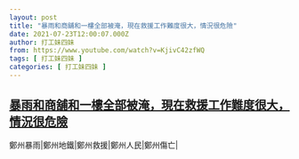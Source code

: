 ```yaml
---
layout: post
title: "暴雨和商舖和一樓全部被淹，現在救援工作難度很大，情況很危險"
date: 2021-07-23T12:00:07.000Z
author: 打工妹四妹
from: https://www.youtube.com/watch?v=KjivC42zfWQ
tags: [ 打工妹四妹 ]
categories: [ 打工妹四妹 ]
---
```

<!--1627041607000-->
[暴雨和商舖和一樓全部被淹，現在救援工作難度很大，情況很危險](https://www.youtube.com/watch?v=KjivC42zfWQ)
------

<div>
鄭州暴雨|鄭州地鐵|鄭州救援|鄭州人民|鄭州傷亡|
</div>
